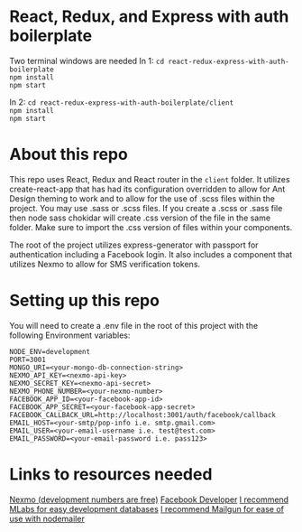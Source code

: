 # React, Redux, and Express with auth boilerplate
Two terminal windows are needed
In 1:
`cd react-redux-express-with-auth-boilerplate`  
`npm install`  
`npm start`  

In 2:
`cd react-redux-express-with-auth-boilerplate/client`  
`npm install`  
`npm start`

# About this repo
This repo uses React, Redux and React router in the `client` folder.
It utilizes create-react-app that has had its configuration overridden to allow for Ant Design theming to work and to allow for the use of .scss files within the project. You may use .sass or .scss files. If you create a .scss or .sass file then node sass chokidar will create .css version of the file in the same folder. Make sure to import the .css version of files within your components.

The root of the project utilizes express-generator with passport for authentication including a Facebook login. It also includes a component that utilizes Nexmo to allow for SMS verification tokens.

# Setting up this repo
You will need to create a .env file in the root of this project with the following Environment variables:
```
NODE_ENV=development
PORT=3001
MONGO_URI=<your-mongo-db-connection-string>
NEXMO_API_KEY=<nexmo-api-key>
NEXMO_SECRET_KEY=<nexmo-api-secret>
NEXMO_PHONE_NUMBER=<your-nexmo-number>
FACEBOOK_APP_ID=<your-facebook-app-id>
FACEBOOK_APP_SECRET=<your-facebook-app-secret>
FACEBOOK_CALLBACK_URL=http://localhost:3001/auth/facebook/callback
EMAIL_HOST=<your-smtp/pop-info i.e. smtp.gmail.com>
EMAIL_USER=<your-email-username i.e. test@test.com>
EMAIL_PASSWORD=<your-email-password i.e. pass123>
```

# Links to resources needed
[Nexmo (development numbers are free)](https://www.nexmo.com/)
[Facebook Developer](https://developers.facebook.com/)
[I recommend MLabs for easy development databases](https://mlab.com/)
[I recommend Mailgun for ease of use with nodemailer](https://www.mailgun.com/)
